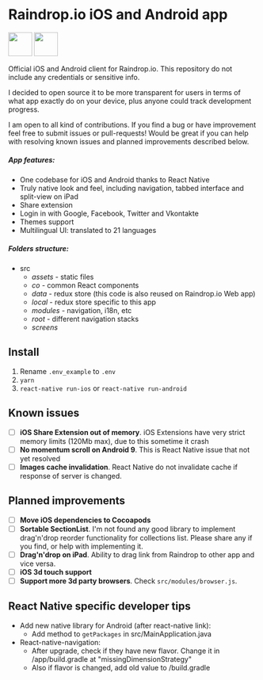 # Raindrop.io iOS and Android app
[<img src="http://pluspng.com/img-png/get-it-on-google-play-badge-png-open-2000.png" height="48">](https://play.google.com/store/apps/details?id=io.raindrop.raindropio) [<img src="https://devimages-cdn.apple.com/app-store/marketing/guidelines/images/badge-example-alternate_2x.png" height="48">](https://itunes.apple.com/us/app/id1021913807)

Official iOS and Android client for Raindrop.io. This repository do not include any credentials or sensitive info.

I decided to open source it to be more transparent for users in terms of what app exactly do on your device, plus anyone could track development progress.

I am open to all kind of contributions. If you find a bug or have improvement feel free to submit issues or pull-requests!
Would be great if you can help with resolving known issues and planned improvements described below.

##### App features:
- One codebase for iOS and Android thanks to React Native
- Truly native look and feel, including navigation, tabbed interface and split-view on iPad
- Share extension
- Login in with Google, Facebook, Twitter and Vkontakte
- Themes support
- Multilingual UI: translated to 21 languages

##### Folders structure:
- src
    - *assets* - static files
    - *co* - common React components
    - *data* - redux store (this code is also reused on Raindrop.io Web app)
    - *local* - redux store specific to this app
    - *modules* - navigation, i18n, etc
    - *root* - different navigation stacks
    - *screens*

## Install
1. Rename `.env_example` to `.env`
2. `yarn`
3. `react-native run-ios` or `react-native run-android`

## Known issues
- [ ] **iOS Share Extension out of memory**. iOS Extensions have very strict memory limits (120Mb max), due to this sometime it crash
- [ ] **No momentum scroll on Android 9**. This is React Native issue that not yet resolved
- [ ] **Images cache invalidation**. React Native do not invalidate cache if response of server is changed.

## Planned improvements
- [ ] **Move iOS dependencies to Cocoapods**
- [ ] **Sortable SectionList**. I'm not found any good library to implement drag'n'drop reorder functionality for collections list. Please share any if you find, or help with implementing it.
- [ ] **Drag'n'drop on iPad**. Ability to drag link from Raindrop to other app and vice versa.
- [ ] **iOS 3d touch support**
- [ ] **Support more 3d party browsers**. Check `src/modules/browser.js`.

## React Native specific developer tips
- Add new native library for Android (after react-native link):
    - Add method to `getPackages` in src/MainApplication.java
- React-native-navigation:
    - After upgrade, check if they have new flavor. Change it in /app/build.gradle at "missingDimensionStrategy"
    - Also if flavor is changed, add old value to /build.gradle